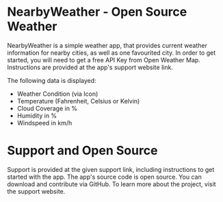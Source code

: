 # NearbyWeather - Open Source Weather
NearbyWeather is a simple weather app, that provides current weather information for nearby cities, as well as one favourited city. In order to get started, you will need to get a free API Key from Open Weather Map. Instructions are provided at the app's support website link.

The following data is displayed:

- Weather Condition (via Icon)
- Temperature (Fahrenheit, Celsius or Kelvin)
- Cloud Coverage in %
- Humidity in %
- Windspeed in km/h

# Support and Open Source
Support is provided at the given support link, including instructions to get started with the app. The app's source code is open source. You can download and contribute via GitHub. To learn more about the project, visit the support website.
